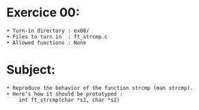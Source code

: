 # Exercice 00:
	• Turn-in directory : ex00/
	• Files to turn in  : ft_strcmp.c
	• Allowed functions : None
# Subject:
	• Reproduce the behavior of the function strcmp (man strcmp).
	• Here’s how it should be prototyped :
		int ft_strcmp(char *s1, char *s2)
